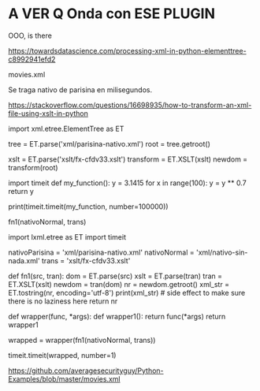 A VER Q Onda con ESE PLUGIN
=======


OOO, is there


https://towardsdatascience.com/processing-xml-in-python-elementtree-c8992941efd2

movies.xml


Se traga nativo de parisina en milisegundos.

https://stackoverflow.com/questions/16698935/how-to-transform-an-xml-file-using-xslt-in-python


import xml.etree.ElementTree as ET

tree = ET.parse('xml/parisina-nativo.xml')
root = tree.getroot()

xslt = ET.parse('xslt/fx-cfdv33.xslt')
transform = ET.XSLT(xslt)
newdom = transform(root)


import timeit
def my_function():
    y = 3.1415
    for x in range(100):
        y = y ** 0.7
    return y

print(timeit.timeit(my_function, number=100000))



fn1(nativoNormal, trans)






import lxml.etree as ET
import timeit

nativoParisina = 'xml/parisina-nativo.xml'
nativoNormal = 'xml/nativo-sin-nada.xml'
trans = 'xslt/fx-cfdv33.xslt'


def fn1(src, tran):
    dom = ET.parse(src)
    xslt = ET.parse(tran)
    tran = ET.XSLT(xslt)
    newdom = tran(dom)
    nr = newdom.getroot()
    xml_str = ET.tostring(nr, encoding='utf-8')
    print(xml_str)  # side effect to make sure there is no laziness here
    return nr


def wrapper(func, *args):
    def wrapper1():
        return func(*args)
    return wrapper1


wrapped = wrapper(fn1(nativoNormal, trans))

timeit.timeit(wrapped, number=1)


https://github.com/averagesecurityguy/Python-Examples/blob/master/movies.xml

